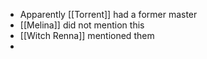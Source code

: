 - Apparently [[Torrent]] had a former master
- [[Melina]] did not mention this
- [[Witch Renna]] mentioned them
- 